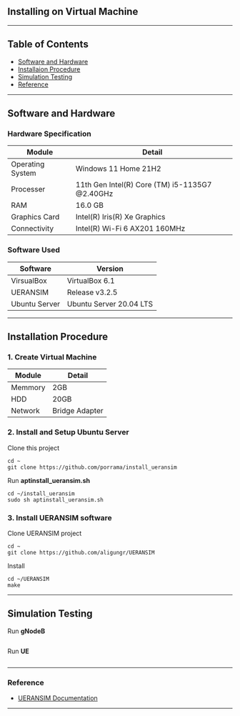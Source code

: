 ## Installing on Virtual Machine

---

## Table of Contents
- [Software and Hardware](#id-specification)
- [Installaion Procedure](#id-installation)
- [Simulation Testing](#id-simulation)
- [Reference](#id-reference)

---

<div id='id-specification'/>

## Software and Hardware

### Hardware Specification
| Module           | Detail                                         |
| -----------      | -----------                                    |
| Operating System | Windows 11 Home 21H2                           |
| Processer        | 11th Gen Intel(R) Core (TM) i5-1135G7 @2.40GHz |
| RAM              | 16.0 GB                                        |
| Graphics Card    | Intel(R) Iris(R) Xe Graphics                   |
| Connectivity     | Intel(R) Wi-Fi 6 AX201 160MHz                  |

### Software Used
| Software      | Version                 |
| -----------   | -----------             |
| VirsualBox    | VirtualBox 6.1          |
| UERANSIM      | Release v3.2.5          |
| Ubuntu Server | Ubuntu Server 20.04 LTS |

---

<div id='id-installation'/>

## Installation Procedure

### 1. Create Virtual Machine
| Module      | Detail         |
| ----------- | -----------    |
| Memmory     | 2GB            |
| HDD         | 20GB           |
| Network     | Bridge Adapter |

### 2. Install and Setup Ubuntu Server

Clone this project
~~~ text
cd ~
git clone https://github.com/porrama/install_ueransim
~~~

Run **aptinstall_ueransim.sh**
~~~ text
cd ~/install_ueransim
sudo sh aptinstall_ueransim.sh
~~~

### 3. Install UERANSIM software

Clone UERANSIM project
~~~ text
cd ~
git clone https://github.com/aligungr/UERANSIM
~~~

Install
~~~ text
cd ~/UERANSIM
make
~~~

---

<div id='id-simulation'/>

## Simulation Testing

Run **gNodeB**
~~~ text
~~~ 

Run **UE**
~~~ text
~~~

---

<div id='id-reference'/>

### Reference
- [UERANSIM Documentation](https://github.com/aligungr/UERANSIM)

---
